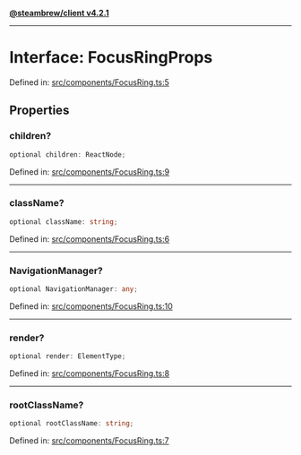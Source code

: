 [**@steambrew/client v4.2.1**](../README.md)

***

# Interface: FocusRingProps

Defined in: [src/components/FocusRing.ts:5](https://github.com/shdwmtr/plugutil/blob/b52230e3bd417b9353d983856323dee8a90c4f70/client/src/components/FocusRing.ts#L5)

## Properties

### children?

```ts
optional children: ReactNode;
```

Defined in: [src/components/FocusRing.ts:9](https://github.com/shdwmtr/plugutil/blob/b52230e3bd417b9353d983856323dee8a90c4f70/client/src/components/FocusRing.ts#L9)

***

### className?

```ts
optional className: string;
```

Defined in: [src/components/FocusRing.ts:6](https://github.com/shdwmtr/plugutil/blob/b52230e3bd417b9353d983856323dee8a90c4f70/client/src/components/FocusRing.ts#L6)

***

### NavigationManager?

```ts
optional NavigationManager: any;
```

Defined in: [src/components/FocusRing.ts:10](https://github.com/shdwmtr/plugutil/blob/b52230e3bd417b9353d983856323dee8a90c4f70/client/src/components/FocusRing.ts#L10)

***

### render?

```ts
optional render: ElementType;
```

Defined in: [src/components/FocusRing.ts:8](https://github.com/shdwmtr/plugutil/blob/b52230e3bd417b9353d983856323dee8a90c4f70/client/src/components/FocusRing.ts#L8)

***

### rootClassName?

```ts
optional rootClassName: string;
```

Defined in: [src/components/FocusRing.ts:7](https://github.com/shdwmtr/plugutil/blob/b52230e3bd417b9353d983856323dee8a90c4f70/client/src/components/FocusRing.ts#L7)
